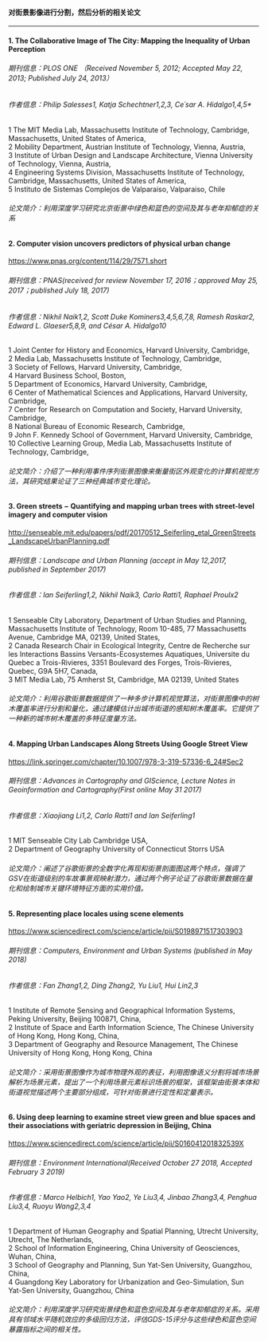 #### 对街景影像进行分割，然后分析的相关论文
---
#### 1. The Collaborative Image of The City: Mapping the Inequality of Urban Perception
###### 期刊信息：PLOS ONE （Received November 5, 2012; Accepted May 22, 2013; Published July 24, 2013）
###### 作者信息：Philip Salesses1, Katja Schechtner1,2,3, Ce´sar A. Hidalgo1,4,5*
1 The MIT Media Lab, Massachusetts Institute of Technology, Cambridge, Massachusetts, United States of America,   
2 Mobility Department, Austrian Institute of Technology, Vienna, Austria,   
3 Institute of Urban Design and Landscape Architecture, Vienna University of Technology, Vienna, Austria,  
4 Engineering Systems Division, Massachusetts Institute of Technology, Cambridge, Massachusetts, United States of America,   
5 Instituto de Sistemas Complejos de Valparaiso, Valparaiso, Chile
###### 论文简介：利用深度学习研究北京街景中绿色和蓝色的空间及其与老年抑郁症的关系


#### 2.	Computer vision uncovers predictors of physical urban change
https://www.pnas.org/content/114/29/7571.short
###### 期刊信息：PNAS(received for review November 17, 2016；approved May 25, 2017；published July 18, 2017)
###### 作者信息：Nikhil Naik1,2, Scott Duke Kominers3,4,5,6,7,8, Ramesh Raskar2, Edward L. Glaeser5,8,9, and César A. Hidalgo10
1 Joint Center for History and Economics, Harvard University, Cambridge,  
2 Media Lab, Massachusetts Institute of Technology, Cambridge,  
3 Society of Fellows, Harvard University, Cambridge,  
4 Harvard Business School, Boston,  
5 Department of Economics, Harvard University, Cambridge,  
6 Center of Mathematical Sciences and Applications, Harvard University, Cambridge,  
7 Center for Research on Computation and Society, Harvard University, Cambridge,  
8 National Bureau of Economic Research, Cambridge,  
9 John F. Kennedy School of Government, Harvard University, Cambridge,  
10 Collective Learning Group, Media Lab, Massachusetts Institute of Technology, Cambridge,  
###### 论文简介：介绍了一种利用事件序列街景图像来衡量街区外观变化的计算机视觉方法，其研究结果论证了三种经典城市变化理论。


#### 3.	Green streets − Quantifying and mapping urban trees with street-level imagery and computer vision
http://senseable.mit.edu/papers/pdf/20170512_Seiferling_etal_GreenStreets_LandscapeUrbanPlanning.pdf
###### 期刊信息：Landscape and Urban Planning (accept in May 12,2017, published in September 2017)
###### 作者信息：Ian Seiferling1,2, Nikhil Naik3, Carlo Ratti1, Raphael Proulx2
1 Senseable City Laboratory, Department of Urban Studies and Planning, Massachusetts Institute of Technology, Room 10-485, 77 Massachusetts Avenue, Cambridge MA, 02139, United States,  
2 Canada Research Chair in Ecological Integrity, Centre de Recherche sur les Interactions Bassins Versants-Ecosystemes Aquatiques, Universite du Quebec a Trois-Rivieres, 3351 Boulevard des Forges, Trois-Rivieres, Quebec, G9A 5H7, Canada,  
3 MIT Media Lab, 75 Amherst St, Cambridge, MA 02139, United States  
###### 论文简介：利用谷歌街景数据提供了一种多步计算机视觉算法，对街景图像中的树木覆盖率进行分割和量化，通过建模估计出城市街道的感知树木覆盖率。它提供了一种新的城市树木覆盖的多特征度量方法。


#### 4.	Mapping Urban Landscapes Along Streets Using Google Street View
https://link.springer.com/chapter/10.1007/978-3-319-57336-6_24#Sec2
###### 期刊信息：Advances in Cartography and GIScience, Lecture Notes in Geoinformation and Cartography(First online May 31 2017)
###### 作者信息：Xiaojiang Li1,2, Carlo Ratti1 and Ian Seiferling1
1 MIT Senseable City Lab Cambridge USA,  
2 Department of Geography University of Connecticut Storrs USA  
###### 论文简介：阐述了谷歌街景的全数字化再现和街景剖面图这两个特点，强调了GSV在街道级别的车故事景观映射潜力，通过两个例子论证了谷歌街景数据在量化和绘制城市关键环境特征方面的实用价值。


#### 5.	Representing place locales using scene elements
https://www.sciencedirect.com/science/article/pii/S0198971517303903
###### 期刊信息：Computers, Environment and Urban Systems (published in May 2018)
###### 作者信息：Fan Zhang1,2, Ding Zhang2, Yu Liu1, Hui Lin2,3
1 Institute of Remote Sensing and Geographical Information Systems, Peking University, Beijing 100871, China,  
2 Institute of Space and Earth Information Science, The Chinese University of Hong Kong, Hong Kong, China,  
3 Department of Geography and Resource Management, The Chinese University of Hong Kong, Hong Kong, China  
###### 论文简介：采用街景图像作为城市物理外观的表征，利用图像语义分割将城市场景解析为场景元素，提出了一个利用场景元素标识场景的框架，该框架由街景本体和街道视觉描述两个主要部分组成，可针对街景进行定性和定量表示。

#### 6.	Using deep learning to examine street view green and blue spaces and their associations with geriatric depression in Beijing, China
https://www.sciencedirect.com/science/article/pii/S016041201832539X
###### 期刊信息：Environment International(Received October 27 2018, Accepted February 3 2019)
###### 作者信息：Marco Helbich1, Yao Yao2, Ye Liu3,4, Jinbao Zhang3,4, Penghua Liu3,4, Ruoyu Wang2,3,4
1 Department of Human Geography and Spatial Planning, Utrecht University, Utrecht, The Netherlands,  
2 School of Information Engineering, China University of Geosciences, Wuhan, China,  
3 School of Geography and Planning, Sun Yat-Sen University, Guangzhou, China,  
4 Guangdong Key Laboratory for Urbanization and Geo-Simulation, Sun Yat-Sen University, Guangzhou, China  
###### 论文简介：利用深度学习研究街景绿色和蓝色空间及其与老年抑郁症的关系。采用具有邻域水平随机效应的多级回归方法，评估GDS-15评分与这些绿色和蓝色空间暴露指标之间的相关性。
